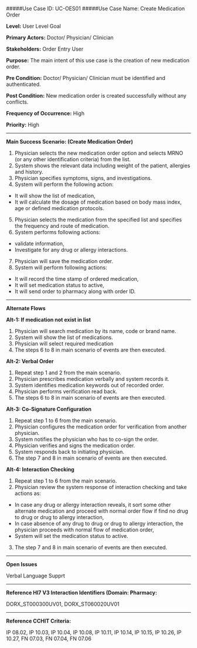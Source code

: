 #####Use Case ID: UC-OES01
#####Use Case Name: Create Medication Order

**Level:**                     User Level Goal

**Primary Actors:**            Doctor/ Physician/ Clinician 

**Stakeholders:**              Order Entry User

**Purpose:**                   The main intent of this use case is the creation of new medication order.

**Pre Condition:**             Doctor/ Physician/ Clinician must be identified and authenticated.  

**Post Condition:**            New medication order is created successfully without any conflicts.

**Frequency of Occurrence:**   High

**Priority:**                  High
__________________________________________________________
**Main Success Scenario: (Create Medication Order)**

1.	Physician selects the new medication order option and selects MRNO (or any other identification criteria) from the list.
2.	System shows the relevant data including weight of the patient, allergies and history.
3.	Physician specifies symptoms, signs, and investigations.
4.	System will perform the following action:  
  * It will show the list of medication,  
  * It will calculate the dosage of medication based on body mass index, age or defined medication protocols.
5.	Physician selects the medication from the specified list and specifies the frequency and route of medication.
6.	System performs following actions:  
  * validate information,  
  * Investigate for any drug or allergy interactions.
7.	Physician will save the medication order.
8.	System will perform following actions:  
  * It will record the time stamp of ordered medication,  
  * It will set medication status to active,  
  * It will send order to pharmacy along with order ID.

__________________________________________________________
**Alternate Flows** 

**Alt-1: If medication not exist in list**

1.	Physician will search medication by its name, code or brand name.
2.	System will show the list of medications.
3.	Physician will select required medication
4.	The steps 6 to 8 in main scenario of events are then executed.

**Alt-2: Verbal Order**

1.	Repeat step 1 and 2 from the main scenario.
2.	Physician prescribes medication verbally and system records it.
3.	System identifies medication keywords out of recorded order.
4.	Physician performs verification read back.
5.	The steps 6 to 8 in main scenario of events are then executed.

**Alt-3: Co-Signature Configuration**

1.	Repeat step 1 to 6 from the main scenario.
2.	Physician configures the medication order for verification from another physician.
3.	System notifies the physician who has to co-sign the order.
4.	Physician verifies and signs the medication order.
5.	System responds back to initiating physician.
6.	The step 7 and 8 in main scenario of events are then executed.

**Alt-4: Interaction Checking**

1.	Repeat step 1 to 6 from the main scenario.
2.	Physician review the system response of interaction checking and take actions as: 
  * In case any drug or allergy interaction reveals, it sort some other alternate medication and proceed with normal order flow if find no drug to drug or drug to allergy interaction, 
  * In case absence of any drug to drug or drug to allergy interaction, the physician proceeds with normal flow of medication order, 
  * System will set the medication status to active.
3.	The step 7 and 8 in main scenario of events are then executed.

_______________________________________________________________
**Open Issues**

Verbal Language Supprt
_______________________________________________________________
**Reference Hl7 V3 Interaction Identifiers (Domain: Pharmacy:**

DORX_ST000300UV01, DORX_ST060020UV01
_______________________________________________________________
**Reference CCHIT Criteria:**

IP 08.02, IP 10.03, IP 10.04, IP 10.08, IP 10.11, IP 10.14, IP 10.15, IP 10.26, IP 10.27, FN 07.03, FN 07.04, FN 07.06
